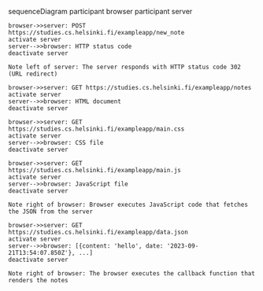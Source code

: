 sequenceDiagram
    participant browser
    participant server

    browser->>server: POST https://studies.cs.helsinki.fi/exampleapp/new_note
    activate server
    server-->>browser: HTTP status code
    deactivate server

    Note left of server: The server responds with HTTP status code 302 (URL redirect)

    browser->>server: GET https://studies.cs.helsinki.fi/exampleapp/notes
    activate server
    server-->>browser: HTML document
    deactivate server

    browser->>server: GET https://studies.cs.helsinki.fi/exampleapp/main.css
    activate server
    server-->>browser: CSS file
    deactivate server

    browser->>server: GET https://studies.cs.helsinki.fi/exampleapp/main.js
    activate server
    server-->>browser: JavaScript file
    deactivate server

    Note right of browser: Browser executes JavaScript code that fetches the JSON from the server

    browser->>server: GET https://studies.cs.helsinki.fi/exampleapp/data.json
    activate server
    server-->>browser: [{content: 'hello', date: '2023-09-21T13:54:07.850Z'}, ...]
    deactivate server

    Note right of browser: The browser executes the callback function that renders the notes
